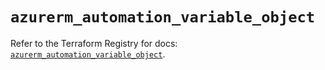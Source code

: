 # `azurerm_automation_variable_object`

Refer to the Terraform Registry for docs: [`azurerm_automation_variable_object`](https://registry.terraform.io/providers/hashicorp/azurerm/4.27.0/docs/resources/automation_variable_object).
